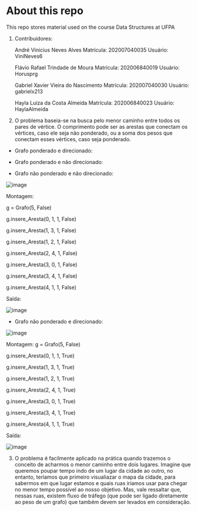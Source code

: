 # About this repo

This repo stores material used on the course Data Structures at UFPA

1) Contribuidores:

   André Vinicius Neves Alves
   Matrícula: 202007040035
   Usuário: ViniNeves6
   
   Flávio Rafael Trindade de Moura
   Matrícula: 202006840019
   Usuário: Horusprg

   Gabriel Xavier Vieira do Nascimento
   Matrícula: 202007040030
   Usuário: gabrielx213
    
   Hayla Luiza da Costa Almeida
   Matrícula: 202006840023
   Usuário: HaylaAlmeida

2) O problema baseia-se na busca pelo menor caminho entre todos os pares de vértice. O comprimento pode ser as arestas que conectam os vértices, caso ele seja não ponderado, ou a soma dos pesos que conectam esses vértices, caso seja ponderado.

- Grafo ponderado e direcionado:

- Grafo ponderado e não direcionado:

- Grafo não ponderado e não direcionado:

![image](https://user-images.githubusercontent.com/80348569/136139861-9094e5a4-f84f-4db7-aa01-76c784abaa1a.png)

Montagem:

g = Grafo(5, False)

g.insere_Aresta(0, 1, 1, False)

g.insere_Aresta(1, 3, 1, False)

g.insere_Aresta(1, 2, 1, False)

g.insere_Aresta(2, 4, 1, False)

g.insere_Aresta(3, 0, 1, False)

g.insere_Aresta(3, 4, 1, False)

g.insere_Aresta(4, 1, 1, False)

Saída:

![image](https://user-images.githubusercontent.com/80348569/136140108-a28bb9b5-5ccd-46a0-84f3-c2f6279c3b84.png)


- Grafo não ponderado e direcionado:

![image](https://user-images.githubusercontent.com/80348569/136139186-fc7a8ef4-2ff0-45fd-bc30-5f1e66b5630e.png)

Montagem:
g = Grafo(5, False)

g.insere_Aresta(0, 1, 1, True)

g.insere_Aresta(1, 3, 1, True)

g.insere_Aresta(1, 2, 1, True)

g.insere_Aresta(2, 4, 1, True)

g.insere_Aresta(3, 0, 1, True)

g.insere_Aresta(3, 4, 1, True)

g.insere_Aresta(4, 1, 1, True)

Saída:

![image](https://user-images.githubusercontent.com/80348569/136141735-22f0ee50-391b-4aa4-8431-7e487128cecd.png)


3) O problema é facilmente aplicado na prática quando trazemos o conceito de acharmos o menor caminho entre dois lugares. Imagine que queremos poupar tempo indo de um lugar da cidade ao outro, no entanto, teríamos que primeiro visualiazar o mapa da cidade, para sabermos em que lugar estamos e quais ruas iríamos usar para chegar no menor tempo possível ao nosso objetivo. Mas, vale ressaltar que, nessas ruas, existem fluxo de tráfego (que pode ser ligado diretamente ao peso de um grafo) que também devem ser levados em consideração.

